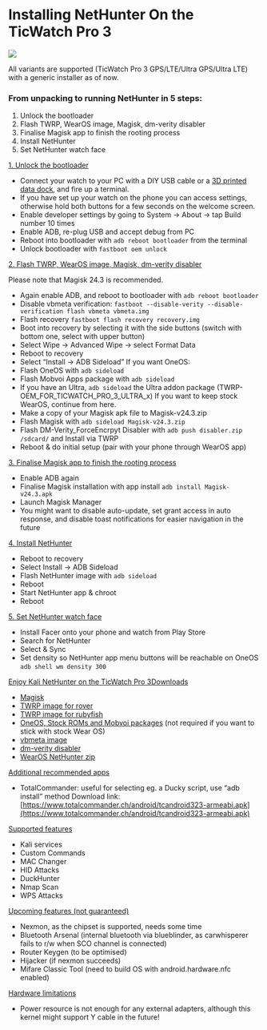 # Installing NetHunter On the TicWatch Pro 3

[![](https://www.kali.org/docs/nethunter/installing-nethunter-on-the-ticwatch-pro3/NetHunter-TicWatchPro3.png)](https://www.kali.org/docs/nethunter/installing-nethunter-on-the-ticwatch-pro3/NetHunter-TicWatchPro3.png)

All variants are supported (TicWatch Pro 3 GPS/LTE/Ultra GPS/Ultra LTE) with a generic installer as of now.

### From unpacking to running NetHunter in 5 steps: <a href="#from-unpacking-to-running-nethunter-in-5-steps" id="from-unpacking-to-running-nethunter-in-5-steps"></a>

1. Unlock the bootloader
2. Flash TWRP, WearOS image, Magisk, dm-verity disabler
3. Finalise Magisk app to finish the rooting process
4. Install NetHunter
5. Set NetHunter watch face

[1. Unlock the bootloader](broken-reference)

* Connect your watch to your PC with a DIY USB cable or a [3D printed data dock](https://social.thangs.com/m/59021), and fire up a terminal.
* If you have set up your watch on the phone you can access settings, otherwise hold both buttons for a few seconds on the welcome screen.
* Enable developer settings by going to System -> About -> tap Build number 10 times
* Enable ADB, re-plug USB and accept debug from PC
* Reboot into bootloader with `adb reboot bootloader` from the terminal
* Unlock bootloader with `fastboot oem unlock`

[2. Flash TWRP, WearOS image, Magisk, dm-verity disabler](broken-reference)

Please note that Magisk 24.3 is recommended.

* Again enable ADB, and reboot to bootloader with `adb reboot bootloader`
* Disable vbmeta verification: `fastboot --disable-verity --disable-verification flash vbmeta vbmeta.img`
* Flash recovery `fastboot flash recovery recovery.img`
* Boot into recovery by selecting it with the side buttons (switch with bottom one, select with upper button)
* Select Wipe -> Advanced Wipe -> select Format Data
* Reboot to recovery
* Select “Install -> ADB Sideload” If you want OneOS:
* Flash OneOS with `adb sideload`
* Flash Mobvoi Apps package with `adb sideload`
* If you have an Ultra, `adb sideload` the Ultra addon package (TWRP-OEM\_FOR\_TICWATCH\_PRO\_3\_ULTRA\_x) If you want to keep stock WearOS, continue from here.
* Make a copy of your Magisk apk file to Magisk-v24.3.zip
* Flash Magisk with `adb sideload Magisk-v24.3.zip`
* Flash DM-Verity\_ForceEncrpyt Disabler with `adb push disabler.zip /sdcard/` and Install via TWRP
* Reboot & do initial setup (pair with your phone through WearOS app)

[3. Finalise Magisk app to finish the rooting process](broken-reference)

* Enable ADB again
* Finalise Magisk installation with app install `adb install Magisk-v24.3.apk`
* Launch Magisk Manager
* You might want to disable auto-update, set grant access in auto response, and disable toast notifications for easier navigation in the future

[4. Install NetHunter](broken-reference)

* Reboot to recovery
* Select Install -> ADB Sideload
* Flash NetHunter image with `adb sideload`
* Reboot
* Start NetHunter app & chroot
* Reboot

[5. Set NetHunter watch face](broken-reference)

* Install Facer onto your phone and watch from Play Store
* Search for NetHunter
* Select & Sync
* Set density so NetHunter app menu buttons will be reachable on OneOS `adb shell wm density 300`

[Enjoy Kali NetHunter on the TicWatch Pro 3](broken-reference)[Downloads](broken-reference)

* [Magisk](https://build.nethunter.com/contributors/re4son/catfish/TicWatch-Pro-3-files/Magisk-v24.3.apk)
* [TWRP image for rover](https://build.nethunter.com/contributors/re4son/catfish/TicWatch-Pro-3-files/rover\_recovery.img)
* [TWRP image for rubyfish](https://build.nethunter.com/contributors/re4son/catfish/TicWatch-Pro-3-files/rubyfish\_recovery.img)
* [OneOS, Stock ROMs and Mobvoi packages](https://build.nethunter.com/contributors/re4son/catfish/TicWatch-Pro-3-files/OS) (not required if you want to stick with stock Wear OS)
* [vbmeta image](https://build.nethunter.com/contributors/re4son/catfish/TicWatch-Pro-3-files/vbmeta.img)
* [dm-verity disabler](https://build.nethunter.com/contributors/re4son/catfish/TicWatch-Pro-3-files/Disable-DM-Verity\_ForceEncrypt.zip)
* [WearOS NetHunter zip](https://build.nethunter.com/contributors/re4son/catfish/nethunter-2022.2b-generic-armhf-kalifs-nano.zip)

[Additional recommended apps](broken-reference)

* TotalCommander: useful for selecting eg. a Ducky script, use “adb install” method Download link: [https://www.totalcommander.ch/android/tcandroid323-armeabi.apk](https://www.totalcommander.ch/android/tcandroid323-armeabi.apk)

[Supported features](broken-reference)

* Kali services
* Custom Commands
* MAC Changer
* HID Attacks
* DuckHunter
* Nmap Scan
* WPS Attacks

[Upcoming features (not guaranteed)](broken-reference)

* Nexmon, as the chipset is supported, needs some time
* Bluetooth Arsenal (internal bluetooth via blueblinder, as carwhisperer fails to r/w when SCO channel is connected)
* Router Keygen (to be optimised)
* Hijacker (if nexmon succeeds)
* Mifare Classic Tool (need to build OS with android.hardware.nfc enabled)

[Hardware limitations](broken-reference)

* Power resource is not enough for any external adapters, although this kernel might support Y cable in the future!
